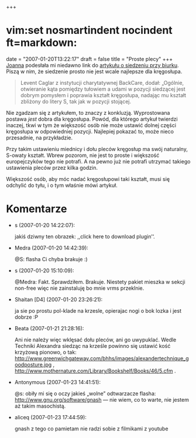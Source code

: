 +++
# vim:set nosmartindent nocindent ft=markdown:
date = "2007-01-20T13:22:17"
draft = false
title = "Proste plecy"
+++
[Joanna](http://ja-joanna.jogger.pl/) podesłała mi niedawno link do [artykułu
o siedzeniu przy biurku](http://news.bbc.co.uk/2/hi/health/6187080.stm). Piszą
w nim, że siedzenie prosto nie jest wcale najlepsze dla kręgosłupa.

> Levent Caglar z instytucji charytatywnej BackCare, dodał: „Ogólnie, otwieranie
> kąta pomiędzy tułowiem a udami w pozycji siedzącej jest dobrym pomysłem
> i poprawia kształt kręgosłupa, nadając mu kształt zbliżony do litery S, tak
> jak w pozycji stojącej.

Nie zgadzam się z artykułem, to znaczy z konkluzją. Wyprostowana postawa _jest_
dobra dla kręgosłupa. Powód, dla którego artykuł twierdzi inaczej, tkwi w tym że
większość osób nie może ustawić dolnej części kręgosłupa w odpowiedniej pozycji.
Najlepiej pokazać to, może nieco przesadnie, na przykładzie.

Przy takim ustawieniu miednicy i dołu pleców kręgosłup ma swój naturalny,
S-owaty kształt. Wbrew pozorom, nie jest to proste i większość europejczyków
tego nie potrafi. A na pewno już nie potrafi utrzymać takiego ustawienia pleców
przez kilka godzin.

Większość osób, aby móc nadać kręgosłupowi taki kształt, musi się odchylić do
tyłu, i o tym właśnie mówi artykuł.

# Komentarze

* s (2007-01-20 14:22:07): <p>jakiś dziwny ten obrazek: ,,click here to download
  plugin&#8217;&#8216;.</p>
* Medra (2007-01-20 14:42:39): <p>@S: flasha Ci chyba brakuje :)</p>
* s (2007-01-20 15:10:09): <p>@Medra: Fakt. Sprawdziłem. Brakuje. Niestety
  pakiet mieszka w sekcji non-free więc nie zainstaluję bo mnie vrms
  przeklnie.</p>
* Shaitan [D4] (2007-01-20 23:26:21): <p>ja sie po prostu pol-klade na krzesle,
  opierajac nogi o bok lozka i jest dobrze :P</p>
* Beata (2007-01-21 21:28:16): <p>Ani nie należy więc wklęsać dołu pleców, ani
  go uwypuklać. Wedle Techniki Alexandra siedząc na krześle powinno się ustawić
  kość krzyżową pionowo, o tak:
  http://www.greenwichgateway.com/bhhs/images/alexandertechnique_goodposture.jpg
  , <br /> http://www.mothernature.com/Library/Bookshelf/Books/46/5.cfm .</p>
* Antonymous (2007-01-23 14:41:51): <p>@s: obiły mi się o oczy jakieś „wolne”
  odtwarzacze flasha: http://www.gnu.org/software/gnash &#8212; nie wiem, co to
  warte, nie jestem aż takim masochistą.</p>
* aliceq (2007-01-23 17:44:59): <p>gnash z tego co pamietam nie radzi sobie z
  filmikami z youtube</p>
